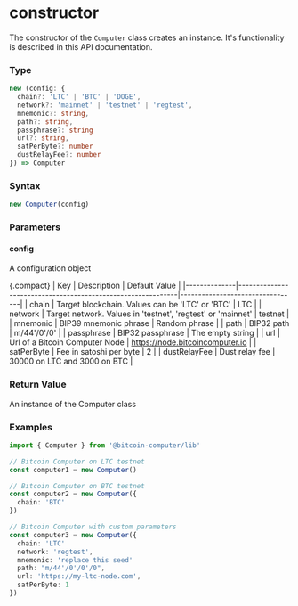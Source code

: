 # constructor

The constructor of the `Computer` class creates an instance. It's functionality is described in this API documentation.

### Type

````ts
new (config: {
  chain?: 'LTC' | 'BTC' | 'DOGE',
  network?: 'mainnet' | 'testnet' | 'regtest',
  mnemonic?: string,
  path?: string,
  passphrase?: string
  url?: string,
  satPerByte?: number
  dustRelayFee?: number
}) => Computer
````

### Syntax
```js
new Computer(config)
```

### Parameters

#### config
A configuration object

{.compact}
| Key          | Description                                                 | Default Value                   |
|--------------|-------------------------------------------------------------|---------------------------------|
| chain        | Target blockchain. Values can be 'LTC' or 'BTC'             | LTC                             |
| network      | Target network. Values in 'testnet', 'regtest' or 'mainnet' | testnet                         |
| mnemonic     | BIP39 mnemonic phrase                                       | Random phrase                   |
| path         | BIP32 path                                                  | m/44'/0'/0'                     |
| passphrase   | BIP32 passphrase                                            | The empty string                |
| url          | Url of a Bitcoin Computer Node                              | https://node.bitcoincomputer.io |
| satPerByte   | Fee in satoshi per byte                                     | 2                               |
| dustRelayFee | Dust relay fee                                              | 30000 on LTC and 3000 on BTC    |


### Return Value

An instance of the Computer class

### Examples
```ts
import { Computer } from '@bitcoin-computer/lib'

// Bitcoin Computer on LTC testnet
const computer1 = new Computer()

// Bitcoin Computer on BTC testnet
const computer2 = new Computer({
  chain: 'BTC'
})

// Bitcoin Computer with custom parameters
const computer3 = new Computer({
  chain: 'LTC'
  network: 'regtest',
  mnemonic: 'replace this seed'
  path: "m/44'/0'/0'/0",
  url: 'https://my-ltc-node.com',
  satPerByte: 1
})
```
